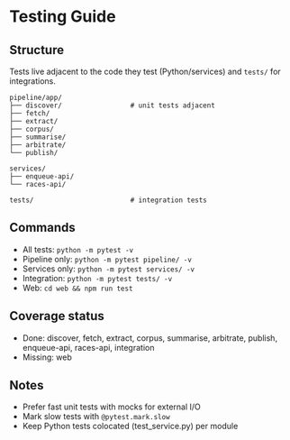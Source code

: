 # Testing Guide

## Structure

Tests live adjacent to the code they test (Python/services) and `tests/` for integrations.

```
pipeline/app/
├── discover/                 # unit tests adjacent
├── fetch/
├── extract/
├── corpus/
├── summarise/
├── arbitrate/
└── publish/

services/
├── enqueue-api/
└── races-api/

tests/                        # integration tests
```

## Commands

- All tests: `python -m pytest -v`
- Pipeline only: `python -m pytest pipeline/ -v`
- Services only: `python -m pytest services/ -v`
- Integration: `python -m pytest tests/ -v`
- Web: `cd web && npm run test`

## Coverage status
- Done: discover, fetch, extract, corpus, summarise, arbitrate, publish, enqueue-api, races-api, integration
- Missing: web

## Notes
- Prefer fast unit tests with mocks for external I/O
- Mark slow tests with `@pytest.mark.slow`
- Keep Python tests colocated (test_service.py) per module
